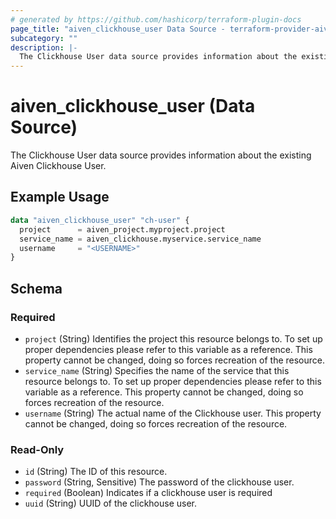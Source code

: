 ```yaml
---
# generated by https://github.com/hashicorp/terraform-plugin-docs
page_title: "aiven_clickhouse_user Data Source - terraform-provider-aiven"
subcategory: ""
description: |-
  The Clickhouse User data source provides information about the existing Aiven Clickhouse User.
---
```


# aiven_clickhouse_user (Data Source)

The Clickhouse User data source provides information about the existing Aiven Clickhouse User.

## Example Usage

```terraform
data "aiven_clickhouse_user" "ch-user" {
  project      = aiven_project.myproject.project
  service_name = aiven_clickhouse.myservice.service_name
  username     = "<USERNAME>"
}
```

<!-- schema generated by tfplugindocs -->
## Schema

### Required

- `project` (String) Identifies the project this resource belongs to. To set up proper dependencies please refer to this variable as a reference. This property cannot be changed, doing so forces recreation of the resource.
- `service_name` (String) Specifies the name of the service that this resource belongs to. To set up proper dependencies please refer to this variable as a reference. This property cannot be changed, doing so forces recreation of the resource.
- `username` (String) The actual name of the Clickhouse user. This property cannot be changed, doing so forces recreation of the resource.

### Read-Only

- `id` (String) The ID of this resource.
- `password` (String, Sensitive) The password of the clickhouse user.
- `required` (Boolean) Indicates if a clickhouse user is required
- `uuid` (String) UUID of the clickhouse user.


